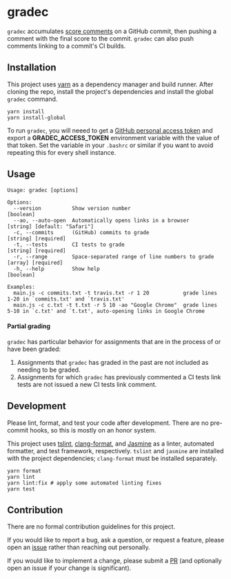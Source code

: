 # gradec

`gradec` accumulates [score comments](#score-comments) on a GitHub commit, then
pushing a comment with the final score to the commit. `gradec` can also push
comments linking to a commit's CI builds.

## Installation

This project uses [yarn](https://yarnpkg.com) as a dependency manager and build
runner. After cloning the repo, install the project's dependencies and install
the global `gradec` command.

```shell
yarn install
yarn install-global
```

To run `gradec`, you will neeed to get a
[GitHub personal access token](https://help.github.com/en/articles/creating-a-personal-access-token-for-the-command-line)
and export a **GRADEC_ACCESS_TOKEN** environment variable with the value of that
token. Set the variable in your `.bashrc` or similar if you want to avoid
repeating this for every shell instance.

## Usage

```
Usage: gradec [options]

Options:
  --version          Show version number                              [boolean]
  --ao, --auto-open  Automatically opens links in a browser           [string] [default: "Safari"]
  -c, --commits      (GitHub) commits to grade                        [string] [required]
  -t, --tests        CI tests to grade                                [string] [required]
  -r, --range        Space-separated range of line numbers to grade   [array] [required]
  -h, --help         Show help                                        [boolean]

Examples:
  main.js -c commits.txt -t travis.txt -r 1 20           grade lines 1-20 in `commits.txt' and `travis.txt'
  main.js -c c.txt -t t.txt -r 5 10 -ao "Google Chrome"  grade lines 5-10 in `c.txt' and `t.txt', auto-opening links in Google Chrome
```

#### Partial grading

`gradec` has particular behavior for assignments that are in the process of or
have been graded:

1. Assignments that `gradec` has graded in the past are not included as needing
   to be graded.
2. Assignments for which `gradec` has previously commented a CI tests link tests
   are not issued a new CI tests link comment.

## Development

Please lint, format, and test your code after development. There are no
pre-commit hooks, so this is mostly on an honor system.

This project uses [tslint](https://palantir.github.io/tslint/),
[clang-format](https://clang.llvm.org/docs/ClangFormat.html), and
[Jasmine](https://jasmine.github.io/) as a linter, automated formatter, and test
framework, respectively. `tslint` and `jasmine` are installed with the project
dependencies; `clang-format` must be installed separately.

```shell
yarn format
yarn lint
yarn lint:fix # apply some automated linting fixes
yarn test
```

## Contribution

There are no formal contribution guidelines for this project.

If you would like to report a bug, ask a question, or request a feature, please
open an [issue](https://github.com/ayazhafiz/gradec/issues) rather than reaching
out personally.

If you would like to implement a change, please submit a
[PR](https://github.com/ayazhafiz/gradec/pulls) (and optionally open an issue if
your change is significant).
